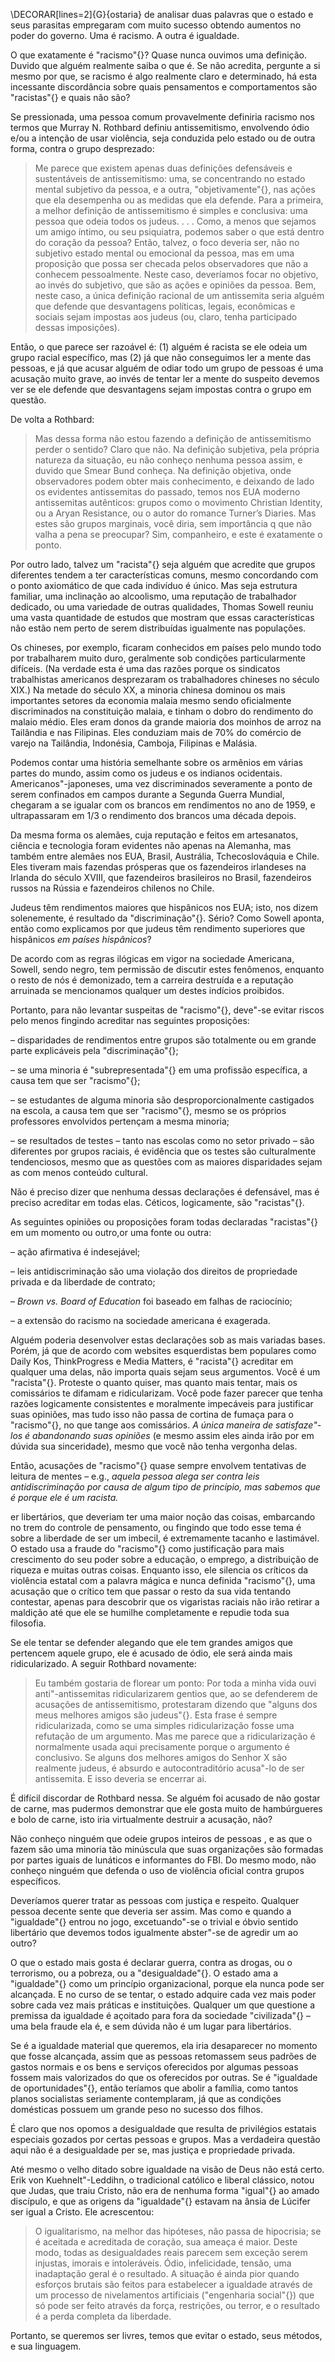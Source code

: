 \DECORAR[lines=2]{G}{ostaria} de analisar duas palavras que o estado e seus parasitas empregaram com muito sucesso obtendo aumentos no poder do governo. Uma é racismo. A outra é igualdade.

O que exatamente é "racismo"{}? Quase nunca ouvimos uma definição. Duvido que alguém realmente saiba o que é. Se não acredita, pergunte a si mesmo por que, se racismo é algo realmente claro e determinado, há esta incessante discordância sobre quais pensamentos e comportamentos são "racistas"{} e quais não são?

Se pressionada, uma pessoa comum provavelmente definiria racismo nos termos que Murray N. Rothbard definiu antissemitismo, envolvendo ódio e/ou a intenção de usar violência, seja conduzida pelo estado ou de outra forma, contra o grupo desprezado:

>Me parece que existem apenas duas definições defensáveis e sustentáveis de antissemitismo: uma, se concentrando no estado mental subjetivo da pessoa, e a outra, "objetivamente"{}, nas ações que ela desempenha ou as medidas que ela defende. Para a primeira, a melhor definição de antissemitismo é simples e conclusiva: uma pessoa que odeia todos os judeus. . . .
>Como, a menos que sejamos um amigo íntimo, ou seu psiquiatra, podemos saber o que está dentro do coração da pessoa? Então, talvez, o foco deveria ser, não no subjetivo estado mental ou emocional da pessoa, mas em uma proposição que possa ser checada pelos observadores que não a conhecem pessoalmente. Neste caso, deveríamos focar no objetivo, ao invés do subjetivo, que são as ações e opiniões da pessoa. Bem, neste caso, a única definição racional de um antissemita seria alguém que defende que desvantagens políticas, legais, econômicas e sociais sejam impostas aos judeus (ou, claro, tenha participado dessas imposições).

Então, o que parece ser razoável é: (1) alguém é racista se ele odeia um grupo racial específico, mas (2) já que não conseguimos ler a mente das pessoas, e já que acusar alguém de odiar todo um grupo de pessoas é uma acusação muito grave, ao invés de tentar ler a mente do suspeito devemos ver se ele defende que desvantagens sejam impostas contra o grupo em questão.

De volta a Rothbard:
>Mas dessa forma não estou fazendo a definição de antissemitismo perder o sentido? Claro que não. Na definição subjetiva, pela própria natureza da situação, eu não conheço nenhuma pessoa assim, e duvido que Smear Bund conheça. Na definição objetiva, onde observadores podem obter mais conhecimento, e deixando de lado os evidentes antissemitas do passado, temos nos EUA moderno antissemitas autênticos: grupos como o movimento Christian Identity, ou a Aryan Resistance, ou o autor do romance Turner’s Diaries. Mas estes são grupos marginais, você diria, sem importância q que não valha a pena se preocupar? Sim, companheiro, e este é exatamente o ponto.

Por outro lado, talvez um "racista"{} seja alguém que acredite que grupos diferentes tendem a ter características comuns, mesmo concordando com o ponto axiomático de que cada indivíduo é único. Mas seja estrutura familiar, uma inclinação ao alcoolismo, uma reputação de trabalhador dedicado, ou uma variedade de outras qualidades, Thomas Sowell reuniu uma vasta quantidade de estudos que mostram que essas características não estão nem perto de serem distribuídas igualmente nas populações.

Os chineses, por exemplo, ficaram conhecidos em países pelo mundo todo por trabalharem muito duro, geralmente sob condições particularmente difíceis. (Na verdade esta é uma das razões porque os sindicatos trabalhistas americanos desprezaram os trabalhadores chineses no século XIX.) Na metade do século XX, a minoria chinesa dominou os mais importantes setores da economia malaia mesmo sendo oficialmente discriminados na constituição malaia, e tinham o dobro do rendimento do malaio médio. Eles eram donos da grande maioria dos moinhos de arroz na Tailândia e nas Filipinas. Eles conduziam mais de 70% do comércio de varejo na Tailândia, Indonésia, Camboja, Filipinas e Malásia.

Podemos contar uma história semelhante sobre os armênios em várias partes do mundo, assim como os judeus e os indianos ocidentais. Americanos"-japoneses, uma vez discriminados severamente a ponto de serem confinados em campos durante a Segunda Guerra Mundial, chegaram a se igualar com os brancos em rendimentos no ano de 1959, e ultrapassaram em 1/3 o rendimento dos brancos uma década depois.

Da mesma forma os alemães, cuja reputação e feitos em artesanatos, ciência e tecnologia foram evidentes não apenas na Alemanha, mas também entre alemães nos EUA, Brasil, Austrália, Tchecoslováquia e Chile. Eles tiveram mais fazendas prósperas que os fazendeiros irlandeses na Irlanda do século XVIII, que fazendeiros brasileiros no Brasil, fazendeiros russos na Rússia e fazendeiros chilenos no Chile.

Judeus têm rendimentos maiores que hispânicos nos EUA; isto, nos dizem solenemente, é resultado da "discriminação"{}. Sério? Como Sowell aponta, então como explicamos por que judeus têm rendimento superiores que hispânicos *em países hispânicos*?

De acordo com as regras ilógicas em vigor na sociedade Americana, Sowell, sendo negro, tem permissão de discutir estes fenômenos, enquanto o resto de nós é demonizado, tem a carreira destruída e a reputação arruinada se mencionamos qualquer um destes indícios proibidos.

Portanto, para não levantar suspeitas de "racismo"{}, deve"-se evitar riscos pelo menos fingindo acreditar nas seguintes proposições:

– disparidades de rendimentos entre grupos são totalmente ou em grande parte explicáveis pela "discriminação"{};

– se uma minoria é "subrepresentada"{} em uma profissão específica, a causa tem que ser "racismo"{};

– se estudantes de alguma minoria são desproporcionalmente castigados na escola, a causa tem que ser "racismo"{}, mesmo se os próprios professores envolvidos pertençam a mesma minoria;

– se resultados de testes – tanto nas escolas como no setor privado – são diferentes por grupos raciais, é evidência que os testes são culturalmente tendenciosos, mesmo que as questões com as maiores disparidades sejam as com menos conteúdo cultural.

Não é preciso dizer que nenhuma dessas declarações é defensável, mas é preciso acreditar em todas elas. Céticos, logicamente, são "racistas"{}.

As seguintes opiniões ou proposições foram todas declaradas "racistas"{} em um momento ou outro,or uma fonte ou outra:

– ação afirmativa é indesejável;

– leis antidiscriminação são uma violação dos direitos de propriedade privada e da liberdade de contrato;

– *Brown vs. Board of Education* foi baseado em falhas de raciocínio;

– a extensão do racismo na sociedade americana é exagerada.

Alguém poderia desenvolver estas declarações sob as mais variadas bases. Porém, já que de acordo com websites esquerdistas bem populares como Daily Kos, ThinkProgress e Media Matters, é "racista"{} acreditar em qualquer uma delas, não importa quais sejam seus argumentos. Você é um "racista"{}. Proteste o quanto quiser, mas quanto mais tentar, mais os comissários te difamam e ridicularizam. Você pode fazer parecer que tenha razões logicamente consistentes e moralmente impecáveis para justificar suas opiniões, mas tudo isso não passa de cortina de fumaça para o "racismo"{}, no que tange aos comissários. *A única maneira de satisfaze"-los é abandonando suas opiniões* (e mesmo assim eles ainda irão por em dúvida sua sinceridade), mesmo que  você não tenha vergonha delas.

Então, acusações de "racismo"{} quase sempre envolvem tentativas de leitura de mentes – e.g., *aquela pessoa alega ser contra leis antidiscriminação por causa de algum tipo de princípio, mas sabemos que é porque ele é um racista.*

er libertários, que deveriam ter uma maior noção das coisas, embarcando no trem do controle de pensamento, ou fingindo que todo esse tema é sobre a liberdade de ser um imbecil, é extremamente tacanho e lastimável. O estado usa a fraude do "racismo"{} como justificação para mais crescimento do seu poder sobre a educação, o emprego, a distribuição de riqueza e muitas outras coisas. Enquanto isso, ele silencia os críticos da violência estatal com a palavra mágica e nunca definida "racismo"{}, uma acusação que o crítico tem que passar o resto da sua vida tentando contestar, apenas para descobrir que os vigaristas raciais não irão retirar a maldição até que ele se humilhe completamente e repudie toda sua filosofia.

Se ele tentar se defender alegando que ele tem grandes amigos que pertencem aquele grupo, ele é acusado de ódio, ele será ainda mais ridicularizado. A seguir Rothbard novamente:

>Eu também gostaria de florear um ponto: Por toda a minha vida ouvi anti"-antissemitas ridicularizarem gentios que, ao se defenderem de acusações de antissemitismo, protestaram dizendo que "alguns dos meus melhores amigos são judeus"{}. Esta frase é sempre ridicularizada, como se uma simples ridicularização fosse uma refutação de um argumento. Mas me parece que a ridicularização é normalmente usada aqui precisamente porque o argumento é conclusivo. Se alguns dos melhores amigos do Senhor X são realmente judeus, é absurdo e autocontraditório acusa"-lo de ser antissemita. E isso deveria se encerrar ai.

É difícil discordar de Rothbard nessa. Se alguém foi acusado de não gostar de carne, mas pudermos demonstrar que ele gosta muito de hambúrgueres e bolo de carne, isto iria virtualmente destruir a acusação, não?

Não conheço ninguém que odeie grupos inteiros de pessoas , e as que o fazem são uma minoria tão minúscula que suas organizações são formadas por partes iguais de lunáticos e informantes do FBI. Do mesmo modo, não conheço ninguém que defenda o uso de violência oficial contra grupos específicos.

Deveríamos querer tratar as pessoas com justiça e respeito. Qualquer pessoa decente sente que deveria ser assim. Mas como e quando a "igualdade"{} entrou no jogo, excetuando"-se o trivial e óbvio sentido libertário que devemos todos igualmente abster"-se de agredir um ao outro?

O que o estado mais gosta é declarar guerra, contra as drogas, ou o terrorismo, ou a pobreza, ou a "desigualdade"{}. O estado ama a "igualdade"{} como um princípio organizacional, porque ela nunca pode ser alcançada. E no curso de se tentar, o estado adquire cada vez mais poder sobre cada vez mais práticas e instituições. Qualquer um que questione a premissa da igualdade é açoitado para fora da sociedade "civilizada"{} – uma bela fraude ela é, e sem dúvida não é um lugar para libertários.

Se é a igualdade material que queremos, ela iria desaparecer no momento que fosse alcançada, assim que as pessoas retomassem seus padrões de gastos normais e os bens e serviços oferecidos por algumas pessoas fossem mais valorizados do que os oferecidos por outras. Se é "igualdade de oportunidades"{}, então teríamos que abolir a família, como tantos planos socialistas seriamente contemplaram, já que as condições domésticas possuem um grande peso no sucesso dos filhos.

É claro que nos opomos a desigualdade que resulta de privilégios estatais especiais gozados por certas pessoas e grupos. Mas a verdadeira questão aqui não é a desigualdade per se, mas justiça e propriedade privada.

Até mesmo o velho ditado sobre igualdade na visão de Deus não está certo. Erik von Kuehnelt"-Leddihn, o tradicional católico e liberal clássico, notou que Judas, que traiu Cristo, não era de nenhuma forma "igual"{} ao amado discípulo, e que as origens da "igualdade"{} estavam na ânsia de Lúcifer ser igual a Cristo. Ele acrescentou:

>O igualitarismo, na melhor das hipóteses, não passa de hipocrisia; se é aceitada e acreditada de coração, sua ameaça é maior. Deste modo, todas as desigualdades reais parecem sem exceção serem injustas, imorais e intoleráveis. Ódio, infelicidade, tensão, uma inadaptação geral é o resultado. A situação é ainda pior quando esforços brutais são feitos para estabelecer a igualdade através de um processo de nivelamentos artificiais ("engenharia social"{}) que só pode ser feito através da força, restrições, ou terror, e o resultado é a perda completa da liberdade.

Portanto, se queremos ser livres, temos que evitar o estado, seus métodos, e sua linguagem.
